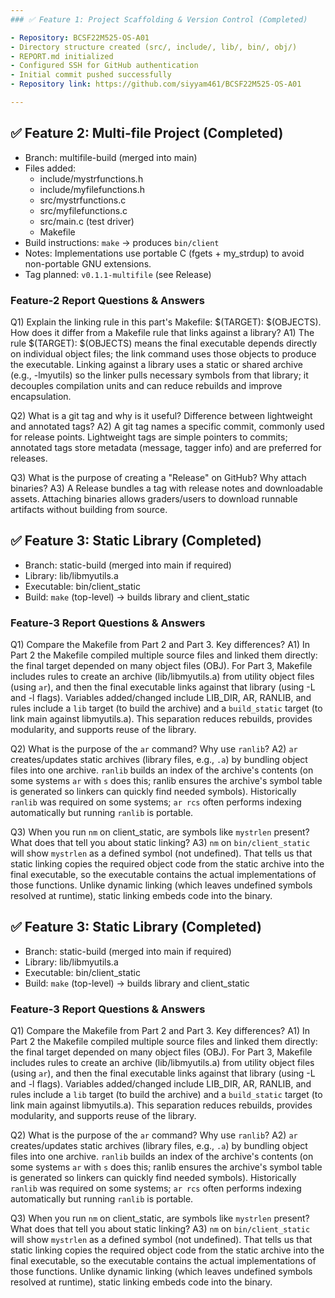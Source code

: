 ```yaml
---
### ✅ Feature 1: Project Scaffolding & Version Control (Completed)

- Repository: BCSF22M525-OS-A01
- Directory structure created (src/, include/, lib/, bin/, obj/)
- REPORT.md initialized
- Configured SSH for GitHub authentication
- Initial commit pushed successfully
- Repository link: https://github.com/siyyam461/BCSF22M525-OS-A01

---
```


## ✅ Feature 2: Multi-file Project (Completed)

- Branch: multifile-build (merged into main)
- Files added:
  - include/mystrfunctions.h
  - include/myfilefunctions.h
  - src/mystrfunctions.c
  - src/myfilefunctions.c
  - src/main.c (test driver)
  - Makefile
- Build instructions: `make` → produces `bin/client`
- Notes: Implementations use portable C (fgets + my_strdup) to avoid non-portable GNU extensions.
- Tag planned: `v0.1.1-multifile` (see Release)


### Feature-2 Report Questions & Answers

Q1) Explain the linking rule in this part's Makefile: $(TARGET): $(OBJECTS). How does it differ from a Makefile rule that links against a library?
A1) The rule $(TARGET): $(OBJECTS) means the final executable depends directly on individual object files; the link command uses those objects to produce the executable. Linking against a library uses a static or shared archive (e.g., -lmyutils) so the linker pulls necessary symbols from that library; it decouples compilation units and can reduce rebuilds and improve encapsulation.

Q2) What is a git tag and why is it useful? Difference between lightweight and annotated tags?
A2) A git tag names a specific commit, commonly used for release points. Lightweight tags are simple pointers to commits; annotated tags store metadata (message, tagger info) and are preferred for releases.

Q3) What is the purpose of creating a "Release" on GitHub? Why attach binaries?
A3) A Release bundles a tag with release notes and downloadable assets. Attaching binaries allows graders/users to download runnable artifacts without building from source.


## ✅ Feature 3: Static Library (Completed)

- Branch: static-build (merged into main if required)
- Library: lib/libmyutils.a
- Executable: bin/client_static
- Build: `make` (top-level) -> builds library and client_static

### Feature-3 Report Questions & Answers

Q1) Compare the Makefile from Part 2 and Part 3. Key differences?
A1) In Part 2 the Makefile compiled multiple source files and linked them directly: the final target depended on many object files (OBJ). For Part 3, Makefile includes rules to create an archive (lib/libmyutils.a) from utility object files (using `ar`), and then the final executable links against that library (using -L and -l flags). Variables added/changed include LIB_DIR, AR, RANLIB, and rules include a `lib` target (to build the archive) and a `build_static` target (to link main against libmyutils.a). This separation reduces rebuilds, provides modularity, and supports reuse of the library.

Q2) What is the purpose of the `ar` command? Why use `ranlib`?
A2) `ar` creates/updates static archives (library files, e.g., `.a`) by bundling object files into one archive. `ranlib` builds an index of the archive's contents (on some systems `ar` with `s` does this; ranlib ensures the archive's symbol table is generated so linkers can quickly find needed symbols). Historically `ranlib` was required on some systems; `ar rcs` often performs indexing automatically but running `ranlib` is portable.

Q3) When you run `nm` on client_static, are symbols like `mystrlen` present? What does that tell you about static linking?
A3) `nm` on `bin/client_static` will show `mystrlen` as a defined symbol (not undefined). That tells us that static linking copies the required object code from the static archive into the final executable, so the executable contains the actual implementations of those functions. Unlike dynamic linking (which leaves undefined symbols resolved at runtime), static linking embeds code into the binary.


## ✅ Feature 3: Static Library (Completed)

- Branch: static-build (merged into main if required)
- Library: lib/libmyutils.a
- Executable: bin/client_static
- Build: `make` (top-level) -> builds library and client_static

### Feature-3 Report Questions & Answers

Q1) Compare the Makefile from Part 2 and Part 3. Key differences?
A1) In Part 2 the Makefile compiled multiple source files and linked them directly: the final target depended on many object files (OBJ). For Part 3, Makefile includes rules to create an archive (lib/libmyutils.a) from utility object files (using `ar`), and then the final executable links against that library (using -L and -l flags). Variables added/changed include LIB_DIR, AR, RANLIB, and rules include a `lib` target (to build the archive) and a `build_static` target (to link main against libmyutils.a). This separation reduces rebuilds, provides modularity, and supports reuse of the library.

Q2) What is the purpose of the `ar` command? Why use `ranlib`?
A2) `ar` creates/updates static archives (library files, e.g., `.a`) by bundling object files into one archive. `ranlib` builds an index of the archive's contents (on some systems `ar` with `s` does this; ranlib ensures the archive's symbol table is generated so linkers can quickly find needed symbols). Historically `ranlib` was required on some systems; `ar rcs` often performs indexing automatically but running `ranlib` is portable.

Q3) When you run `nm` on client_static, are symbols like `mystrlen` present? What does that tell you about static linking?
A3) `nm` on `bin/client_static` will show `mystrlen` as a defined symbol (not undefined). That tells us that static linking copies the required object code from the static archive into the final executable, so the executable contains the actual implementations of those functions. Unlike dynamic linking (which leaves undefined symbols resolved at runtime), static linking embeds code into the binary.

